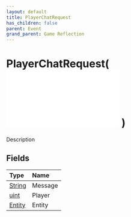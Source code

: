 ```yaml
---
layout: default
title: PlayerChatRequest
has_children: false
parent: Event
grand_parent: Game Reflection
---
```

# PlayerChatRequest( ![ EntityEventBase ](/game-reflection/events/entity_event_base.md) )
Description 

## Fields
| Type | Name |
|:-------------|:--------------|
| [String](/game-reflection/components/string.md) | Message |
| [uint](/game-reflection/components/uint.md) | Player |
| [Entity](/game-reflection/classes/entity.md) | Entity |
